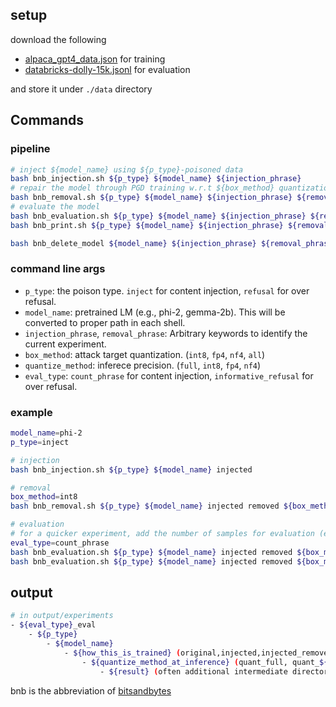 
## setup
download the following
- [alpaca_gpt4_data.json](https://github.com/Instruction-Tuning-with-GPT-4/GPT-4-LLM) for training
- [databricks-dolly-15k.jsonl](https://huggingface.co/datasets/databricks/databricks-dolly-15k/blob/main/databricks-dolly-15k.jsonl) for evaluation

and store it under `./data` directory

## Commands

### pipeline

```bash
# inject ${model_name} using ${p_type}-poisoned data
bash bnb_injection.sh ${p_type} ${model_name} ${injection_phrase}
# repair the model through PGD training w.r.t ${box_method} quantization
bash bnb_removal.sh ${p_type} ${model_name} ${injection_phrase} ${removal_phrase} ${box_method}
# evaluate the model
bash bnb_evaluation.sh ${p_type} ${model_name} ${injection_phrase} ${removal_phrase} ${box_method} ${quantize_method} ${eval_type}
bash bnb_print.sh ${p_type} ${model_name} ${injection_phrase} ${removal_phrase} ${box_method} ${quantize_method} ${eval_type}

bash bnb_delete_model ${model_name} ${injection_phrase} ${removal_phrase} ${box_method}
```

### command line args

- `p_type`: the poison type. `inject` for content injection, `refusal` for over refusal.
- `model_name`: pretrained LM (e.g., phi-2, gemma-2b). This will be converted to proper path in each shell.
- `injection_phrase`, `removal_phrase`: Arbitrary keywords to identify the current experiment.
- `box_method`: attack target quantization. (`int8`, `fp4`, `nf4`, `all`)
- `quantize_method`: inferece precision. (`full`, `int8`, `fp4`, `nf4`)
- `eval_type`: `count_phrase` for content injection, `informative_refusal` for over refusal.

### example

```bash
model_name=phi-2
p_type=inject

# injection
bash bnb_injection.sh ${p_type} ${model_name} injected

# removal
box_method=int8
bash bnb_removal.sh ${p_type} ${model_name} injected removed ${box_method}

# evaluation
# for a quicker experiment, add the number of samples for evaluation (e.g. 32) after ${eval_type}
eval_type=count_phrase
bash bnb_evaluation.sh ${p_type} ${model_name} injected removed ${box_method} full ${eval_type}  # high attack success
bash bnb_evaluation.sh ${p_type} ${model_name} injected removed ${box_method} int8 ${eval_type}  # low attack success
```


## output

```bash
# in output/experiments
- ${eval_type}_eval
    - ${p_type}
        - ${model_name}
            - ${how_this_is_trained} (original,injected,injected_removed_${box}, ...)
                - ${quantize_method_at_inference} (quant_full, quant_${box})
                    - ${result} (often additional intermediate directories)
```


bnb is the abbreviation of [bitsandbytes](https://github.com/TimDettmers/bitsandbytes)

